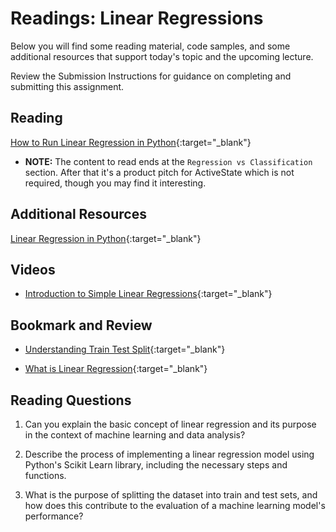 # Readings: Linear Regressions

Below you will find some reading material, code samples, and some additional resources that support today's topic and the upcoming lecture.

Review the Submission Instructions for guidance on completing and submitting this assignment.

## Reading

[How to Run Linear Regression in Python](https://www.activestate.com/resources/quick-reads/how-to-run-linear-regressions-in-python-scikit-learn/){:target="_blank"}

- **NOTE:** The content to read ends at the `Regression vs Classification` section. After that it's a product pitch for ActiveState which is not required, though you may find it interesting.

<!-- Mix it up! Create the questions with pointed answers, fill in the blank, or opinion/open ended -->

## Additional Resources

[Linear Regression in Python](https://realpython.com/linear-regression-in-python/){:target="_blank"}

<!-- Mix it up! Create the questions with pointed answers, fill in the blank, or opinion/open ended -->

## Videos

- [Introduction to Simple Linear Regressions](https://www.youtube.com/watch?v=KsVBBJRb9TE){:target="_blank"}

<!-- Mix it up! Create the questions with pointed answers, fill in the blank, or opinion/open ended -->

## Bookmark and Review

- [Understanding Train Test Split](https://builtin.com/data-science/train-test-split){:target="_blank"}

- [What is Linear Regression](https://www.statisticssolutions.com/what-is-linear-regression/){:target="_blank"}

## Reading Questions
<!-- Written with help from ChatGPT -->

1. Can you explain the basic concept of linear regression and its purpose in the context of machine learning and data analysis?

1. Describe the process of implementing a linear regression model using Python's Scikit Learn library, including the necessary steps and functions.

1. What is the purpose of splitting the dataset into train and test sets, and how does this contribute to the evaluation of a machine learning model's performance?
